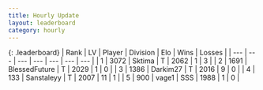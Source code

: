 ```yaml
---
title: Hourly Update
layout: leaderboard
category: hourly
---
```


{: .leaderboard}
| Rank | LV | Player | Division | Elo | Wins | Losses |
| --- | --- | --- | --- | --- | --- | --- |
| <span data-change="0">1</span> | 3072 | <span title="ID: 353063">Sktima</span> | T | <span data-change="0">2062</span> | <span data-change="0">1</span> | <span data-change="0">3</span> |
| <span data-change="0">2</span> | 1691 | <span title="ID: 692745">BlessedFuture</span> | T | <span data-change="0">2029</span> | <span data-change="0">1</span> | <span data-change="0">0</span> |
| <span data-change="11">3</span> | 1386 | <span title="ID: 694036">Darkim27</span> | T | <span data-change="111">2016</span> | <span data-change="6">9</span> | <span data-change="0">0</span> |
| <span data-change="11">4</span> | 133 | <span title="ID: 575453">Sanstaleyy</span> | T | <span data-change="114">2007</span> | <span data-change="6">11</span> | <span data-change="0">1</span> |
| <span data-change="-">5</span> | 900 | <span title="ID: 556277">vage1</span> | SSS | <span data-change="-">1988</span> | <span data-change="-">1</span> | <span data-change="-">0</span> |